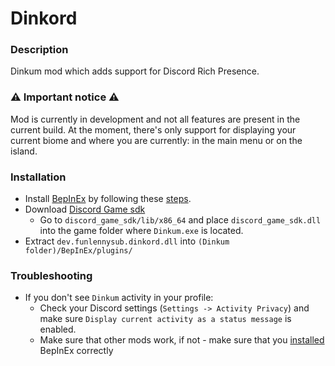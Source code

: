﻿# Dinkord

### Description

Dinkum mod which adds support for Discord Rich Presence.

### ⚠ Important notice ⚠

Mod is currently in development and not all features are present in the current build. At the moment, there's only support for displaying your current
biome and where you are currently: in the main menu or on the island.

### Installation

- Install [BepInEx](https://builds.bepinex.dev/projects/bepinex_be/572/BepInEx_UnityMono_x64_e473f08_6.0.0-be.576.zip) by following these [steps](https://docs.bepinex.dev/master/articles/user_guide/installation/unity_mono.html?tabs=tabid-win).
- Download [Discord Game sdk](https://dl-game-sdk.discordapp.net/2.5.6/discord_game_sdk.zip)
    - Go to `discord_game_sdk/lib/x86_64` and place `discord_game_sdk.dll` into the game folder where `Dinkum.exe` is located.
- Extract `dev.funlennysub.dinkord.dll` into `(Dinkum folder)/BepInEx/plugins/`

### Troubleshooting

- If you don't see `Dinkum` activity in your profile:
    - Check your Discord settings (`Settings -> Activity Privacy`) and make sure `Display current activity as a status message` is enabled.
    - Make sure that other mods work, if not - make sure that you [installed](#Installation) BepInEx correctly
 